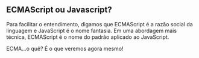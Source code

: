 ## ECMAScript ou Javascript?

Para facilitar o entendimento, digamos que ECMAScript é a razão social da linguagem e JavaScript é o nome fantasia. Em uma abordagem mais técnica, ECMAScript é o nome do padrão aplicado ao JavaScript. 

ECMA...o quê? É o que veremos agora mesmo!
